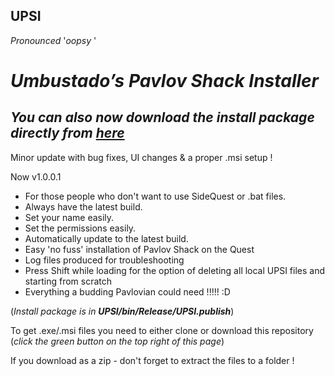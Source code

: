 
## UPSI
 
*Pronounced* '*oopsy* '


# ***Umbustado’s Pavlov Shack Installer***
## ***You can also now download the install package directly from [**here**](http://www.thesideloader.co.uk:99/upsisetup.msi)***


Minor update with bug fixes, UI changes & a proper .msi setup !

Now v1.0.0.1

 - For those people who don't want to use SideQuest or .bat files.
 - Always have the latest build.
 - Set your name easily.
 - Set the permissions easily.
 - Automatically update to the latest build.
 - Easy 'no fuss' installation of Pavlov Shack on the Quest
 - Log files produced for troubleshooting
 - Press Shift while loading for the option of deleting all local UPSI files and starting from scratch
 - Everything a budding Pavlovian could need !!!!! :D


(*Install package is in **UPSI/bin/Release/UPSI.publish***)

To get .exe/.msi files you need to either clone or download this repository (*click the green button on the top right of this page*)

If you download as a zip - don't forget to extract the files to a folder !


